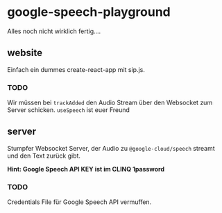 # google-speech-playground

Alles noch nicht wirklich fertig....


## website

Einfach ein dummes create-react-app mit sip.js.

### TODO
Wir müssen bei `trackAdded` den Audio Stream über den Websocket zum Server schicken.
`useSpeech` ist euer Freund


## server

Stumpfer Websocket Server, der Audio zu `@google-cloud/speech` streamt und den Text zurück gibt.

**Hint: Google Speech API KEY ist im CLINQ 1password**

### TODO

Credentials File für Google Speech API vermuffen.
